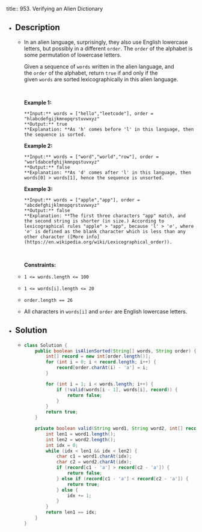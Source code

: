 title:: 953. Verifying an Alien Dictionary

- ## Description
	- In an alien language, surprisingly, they also use English lowercase letters, but possibly in a different `order`. The `order` of the alphabet is some permutation of lowercase letters.
	  
	  Given a sequence of `words` written in the alien language, and the `order` of the alphabet, return `true` if and only if the given `words` are sorted lexicographically in this alien language.
	  
	   
	  
	  **Example 1:**
	  
	  ```
	  **Input:** words = ["hello","leetcode"], order = "hlabcdefgijkmnopqrstuvwxyz"
	  **Output:** true
	  **Explanation: **As 'h' comes before 'l' in this language, then the sequence is sorted.
	  ```
	  
	  **Example 2:**
	  
	  ```
	  **Input:** words = ["word","world","row"], order = "worldabcefghijkmnpqstuvxyz"
	  **Output:** false
	  **Explanation: **As 'd' comes after 'l' in this language, then words[0] > words[1], hence the sequence is unsorted.
	  ```
	  
	  **Example 3:**
	  
	  ```
	  **Input:** words = ["apple","app"], order = "abcdefghijklmnopqrstuvwxyz"
	  **Output:** false
	  **Explanation: **The first three characters "app" match, and the second string is shorter (in size.) According to lexicographical rules "apple" > "app", because 'l' > '∅', where '∅' is defined as the blank character which is less than any other character ([More info](https://en.wikipedia.org/wiki/Lexicographical_order)).
	  ```
	  
	   
	  
	  **Constraints:**
	- `1 <= words.length <= 100`
	- `1 <= words[i].length <= 20`
	- `order.length == 26`
	- All characters in `words[i]` and `order` are English lowercase letters.
- ## Solution
	- ```java
	  class Solution {
	      public boolean isAlienSorted(String[] words, String order) {
	          int[] record = new int[order.length()];
	          for (int i = 0; i < record.length; i++) {
	              record[order.charAt(i) - 'a'] = i;
	          }
	  
	          for (int i = 1; i < words.length; i++) {
	              if (!valid(words[i - 1], words[i], record)) {
	                  return false;
	              }
	          }
	          return true;
	      }
	  
	      private boolean valid(String word1, String word2, int[] record) {
	          int len1 = word1.length();
	          int len2 = word2.length();
	          int idx = 0;
	          while (idx < len1 && idx < len2) {
	              char c1 = word1.charAt(idx);
	              char c2 = word2.charAt(idx);
	              if (record[c1 - 'a'] > record[c2 - 'a']) {
	                  return false;
	              } else if (record[c1 - 'a'] < record[c2 - 'a']) {
	                  return true;
	              } else {
	                  idx += 1;
	              }
	          }
	          return len1 == idx;
	      }
	  }
	  ```